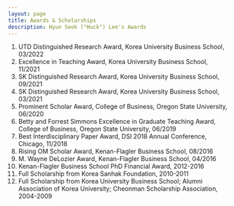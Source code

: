```yaml
---
layout: page
title: Awards & Scholarships
description: Hyun Seok ("Huck") Lee's Awards
---
```



<!-- ### <u>Awards </u>-->
1. UTD Distinguished Research Award, Korea University Business School, 03/2022
2. Excellence in Teaching Award, Korea University Business School, 11/2021
3. SK Distinguished Research Award, Korea University Business School, 09/2021
4. SK Distinguished Research Award, Korea University Business School, 03/2021
5. Prominent Scholar Award, College of Business, Oregon State University, 06/2020
6. Betty and Forrest Simmons Excellence in Graduate Teaching Award, College of Business, Oregon State University, 06/2019
7. Best Interdisciplinary Paper Award, DSI 2018 Annual Conference, Chicago, 11/2018
8. Rising OM Scholar Award, Kenan-Flagler Business School, 08/2016
9. M. Wayne DeLozier Award, Kenan-Flagler Business School, 04/2016
10. Kenan-Flagler Business School PhD Financial Award, 2012-2016
11. Full Scholarship from Korea Sanhak Foundation, 2010-2011
12. Full Scholarship from Korea University Business School; Alumni Association of Korea University; Cheonman Scholarship Association, 2004-2009

<!-- 
[click here for the most recent version of the paper]({{ BASE_PATH}}/pages/working_papers/sample-working-paper.pdf)
-->

<!-- Note: this is how to write a comment in HTML. Everything in here won't show up on your webpage.-->

<!--
To increase the size of the title, use fewer # in front of the paper title.
To decrease the size of the title, use more #. 
To remove the italics, remove the * before and after the description
To remove the underline from the title, remove the <u> tags (<u> and </u>)
-->
